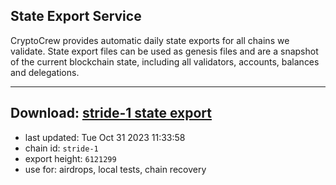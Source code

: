 ## State Export Service
CryptoCrew provides automatic daily state exports for all chains we validate. State export files can be used as genesis files and are a snapshot of the current blockchain state, including all validators, accounts, balances and delegations.

---
**Download: [stride-1 state export](https://dl.ccvalidators.com/SERVICE/stride/stride-1_export_6121299.json)**
---

- last updated: Tue Oct 31 2023 11:33:58
- chain id: `stride-1`
- export height: `6121299`
- use for: airdrops, local tests, chain recovery
